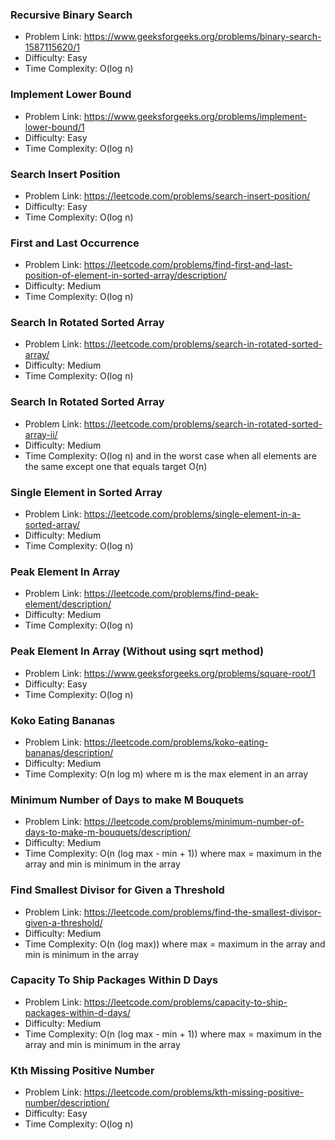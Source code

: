 ### Recursive Binary Search
- Problem Link: https://www.geeksforgeeks.org/problems/binary-search-1587115620/1
- Difficulty: Easy
- Time Complexity: O(log n)

### Implement Lower Bound
- Problem Link: https://www.geeksforgeeks.org/problems/implement-lower-bound/1
- Difficulty: Easy
- Time Complexity: O(log n)

### Search Insert Position
- Problem Link: https://leetcode.com/problems/search-insert-position/
- Difficulty: Easy
- Time Complexity: O(log n)

### First and Last Occurrence 
- Problem Link: https://leetcode.com/problems/find-first-and-last-position-of-element-in-sorted-array/description/
- Difficulty: Medium
- Time Complexity: O(log n)

### Search In Rotated Sorted Array
- Problem Link: https://leetcode.com/problems/search-in-rotated-sorted-array/
- Difficulty: Medium
- Time Complexity: O(log n)

### Search In Rotated Sorted Array
- Problem Link: https://leetcode.com/problems/search-in-rotated-sorted-array-ii/
- Difficulty: Medium
- Time Complexity: O(log n) and in the worst case when all elements are the same except one that equals target O(n)

### Single Element in Sorted Array
- Problem Link: https://leetcode.com/problems/single-element-in-a-sorted-array/
- Difficulty: Medium
- Time Complexity: O(log n)

### Peak Element In Array
- Problem Link: https://leetcode.com/problems/find-peak-element/description/
- Difficulty: Medium
- Time Complexity: O(log n)

### Peak Element In Array (Without using sqrt method)
- Problem Link: https://www.geeksforgeeks.org/problems/square-root/1
- Difficulty: Easy
- Time Complexity: O(log n)

### Koko Eating Bananas
- Problem Link: https://leetcode.com/problems/koko-eating-bananas/description/
- Difficulty: Medium
- Time Complexity: O(n log m) where m is the max element in an array

### Minimum Number of Days to make M Bouquets
- Problem Link: https://leetcode.com/problems/minimum-number-of-days-to-make-m-bouquets/description/
- Difficulty: Medium
- Time Complexity: O(n (log max - min + 1)) where max = maximum in the array and min is minimum in the array

### Find Smallest Divisor for Given a Threshold
- Problem Link: https://leetcode.com/problems/find-the-smallest-divisor-given-a-threshold/
- Difficulty: Medium
- Time Complexity: O(n (log max)) where max = maximum in the array and min is minimum in the array

### Capacity To Ship Packages Within D Days
- Problem Link: https://leetcode.com/problems/capacity-to-ship-packages-within-d-days/
- Difficulty: Medium
- Time Complexity: O(n (log max - min + 1)) where max = maximum in the array and min is minimum in the array

### Kth Missing Positive Number
- Problem Link: https://leetcode.com/problems/kth-missing-positive-number/description/
- Difficulty: Easy
- Time Complexity: O(log n)